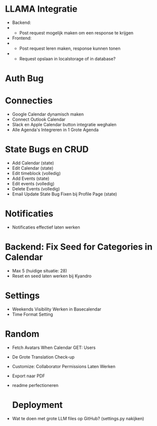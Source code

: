 # LLAMA Integratie

- Backend:
- - Post request mogelijk maken om een response te krijgen
- Frontend:
- - Post request leren maken, response kunnen tonen
- - Request opslaan in localstorage of in database?

# Auth Bug

# Connecties

- Google Calendar dynamisch maken
- Connect Outlook Calendar
- Slack en Apple Calendar button integratie weghalen
- Alle Agenda's Integreren in 1 Grote Agenda

# State Bugs en CRUD

- Add Calendar (state)
- Edit Calendar (state)
- Edit timeblock (volledig)
- Add Events (state)
- Edit events (volledig)
- Delete Events (volledig)
- Email Update State Bug Fixen bij Profile Page (state)

# Notificaties

- Notificaties effectief laten werken

# Backend: Fix Seed for Categories in Calendar

- Max 5 (huidige situatie: 28)
- Reset en seed laten werken bij Kyandro

# Settings

- Weekends Visibility Werken in Basecalendar
- Time Format Setting

# Random

- Fetch Avatars When Calendar GET: Users
- De Grote Translation Check-up
- Customize: Collaborator Permissions Laten Werken
- Export naar PDF
- readme perfectioneren

  # Deployment

- Wat te doen met grote LLM files op GitHub? (settings.py nakijken)
